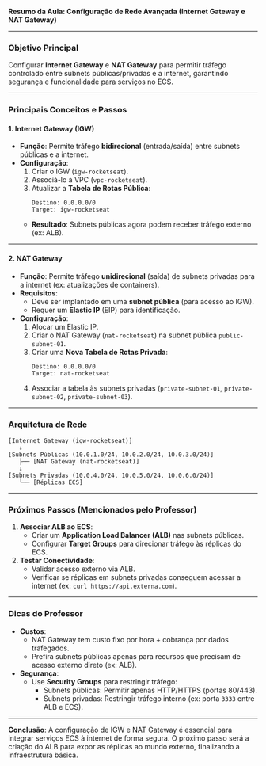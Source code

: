 **Resumo da Aula: Configuração de Rede Avançada (Internet Gateway e NAT Gateway)**  

---

### **Objetivo Principal**  
Configurar **Internet Gateway** e **NAT Gateway** para permitir tráfego controlado entre subnets públicas/privadas e a internet, garantindo segurança e funcionalidade para serviços no ECS.

---

### **Principais Conceitos e Passos**  

#### **1. Internet Gateway (IGW)**  
- **Função**: Permite tráfego **bidirecional** (entrada/saída) entre subnets públicas e a internet.  
- **Configuração**:  
  1. Criar o IGW (`igw-rocketseat`).  
  2. Associá-lo à VPC (`vpc-rocketseat`).  
  3. Atualizar a **Tabela de Rotas Pública**:  
     ```plaintext
     Destino: 0.0.0.0/0  
     Target: igw-rocketseat  
     ```  
  - **Resultado**: Subnets públicas agora podem receber tráfego externo (ex: ALB).

---

#### **2. NAT Gateway**  
- **Função**: Permite tráfego **unidirecional** (saída) de subnets privadas para a internet (ex: atualizações de containers).  
- **Requisitos**:  
  - Deve ser implantado em uma **subnet pública** (para acesso ao IGW).  
  - Requer um **Elastic IP** (EIP) para identificação.  
- **Configuração**:  
  1. Alocar um Elastic IP.  
  2. Criar o NAT Gateway (`nat-rocketseat`) na subnet pública `public-subnet-01`.  
  3. Criar uma **Nova Tabela de Rotas Privada**:  
     ```plaintext
     Destino: 0.0.0.0/0  
     Target: nat-rocketseat  
     ```  
  4. Associar a tabela às subnets privadas (`private-subnet-01`, `private-subnet-02`, `private-subnet-03`).  

---

### **Arquitetura de Rede**  
```plaintext
[Internet Gateway (igw-rocketseat)]  
   ↓  
[Subnets Públicas (10.0.1.0/24, 10.0.2.0/24, 10.0.3.0/24)]  
   ├── [NAT Gateway (nat-rocketseat)]  
   ↓  
[Subnets Privadas (10.0.4.0/24, 10.0.5.0/24, 10.0.6.0/24)]  
   └── [Réplicas ECS]  
```

---

### **Próximos Passos (Mencionados pelo Professor)**  
1. **Associar ALB ao ECS**:  
   - Criar um **Application Load Balancer (ALB)** nas subnets públicas.  
   - Configurar **Target Groups** para direcionar tráfego às réplicas do ECS.  
2. **Testar Conectividade**:  
   - Validar acesso externo via ALB.  
   - Verificar se réplicas em subnets privadas conseguem acessar a internet (ex: `curl https://api.externa.com`).  

---

### **Dicas do Professor**  
- **Custos**:  
  - NAT Gateway tem custo fixo por hora + cobrança por dados trafegados.  
  - Prefira subnets públicas apenas para recursos que precisam de acesso externo direto (ex: ALB).  
- **Segurança**:  
  - Use **Security Groups** para restringir tráfego:  
    - Subnets públicas: Permitir apenas HTTP/HTTPS (portas 80/443).  
    - Subnets privadas: Restringir tráfego interno (ex: porta `3333` entre ALB e ECS).  

---

**Conclusão**: A configuração de IGW e NAT Gateway é essencial para integrar serviços ECS à internet de forma segura. O próximo passo será a criação do ALB para expor as réplicas ao mundo externo, finalizando a infraestrutura básica.